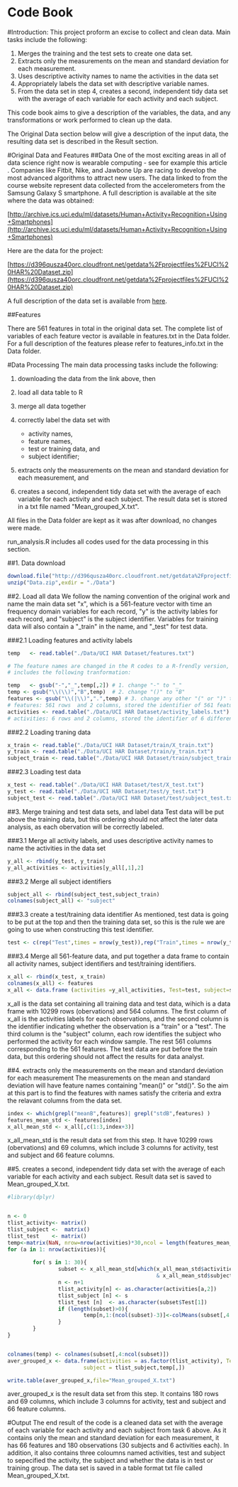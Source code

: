 Code Book
=======================
#Introduction:
This project proform an excise to collect and clean data. Main tasks include the following: 

1. Merges the training and the test sets to create one data set.
2. Extracts only the measurements on the mean and standard deviation for each measurement. 
3. Uses descriptive activity names to name the activities in the data set
4. Appropriately labels the data set with descriptive variable names. 
5. From the data set in step 4, creates a second, independent tidy data set with the average of each variable for each activity and each subject.

This code book aims to give a description of the variables, the data, and any transformations or work performed to clean up the data.

The Original Data section below will give a description of the input data, the resulting data set is described in the Result section.  

#Original Data and Features
##Data
One of the most exciting areas in all of data science right now is wearable computing - see for example this article . Companies like Fitbit, Nike, and Jawbone Up are racing to develop the most advanced algorithms to attract new users. The data linked to from the course website represent data collected from the accelerometers from the Samsung Galaxy S smartphone. A full description is available at the site where the data was obtained: 

[http://archive.ics.uci.edu/ml/datasets/Human+Activity+Recognition+Using+Smartphones](http://archive.ics.uci.edu/ml/datasets/Human+Activity+Recognition+Using+Smartphones) 

Here are the data for the project: 

[https://d396qusza40orc.cloudfront.net/getdata%2Fprojectfiles%2FUCI%20HAR%20Dataset.zip](https://d396qusza40orc.cloudfront.net/getdata%2Fprojectfiles%2FUCI%20HAR%20Dataset.zip)

A full description of the data set is available from [here](https://github.com/amyherml/ClearningDataCourseProject2/blob/master/Data/UCI%20HAR%20Dataset/README.txt). 

##Features 

There are 561 features in total in the original data set. The complete list of variables of each feature vector is available in features.txt in the Data folder. For a full description of the features please refer to features_info.txt in the Data folder. 

#Data Processing
The main data processing tasks include the following: 

1. downloading the data from the link above, then 
2. load all data table to R
3. merge all data together
4. correctly label the data set with

    - activity names,
    - feature names,
    - test or training data, and 
    - subject identifier;


5. extracts only the measurements on the mean and standard deviation for each measurement, and 
6. creates a second, independent tidy data set with the average of each variable for each activity and each subject. The result data set is stored in a txt file named "Mean_grouped_X.txt".

All files in the Data folder are kept as it was after download, no changes were made. 

run_analysis.R includes all codes used for the data processing in this section. 


##1. Data download

```r
download.file("http://d396qusza40orc.cloudfront.net/getdata%2Fprojectfiles%2FUCI%20HAR%20Dataset.zip",destfile="Data.zip")
unzip("Data.zip",exdir = "./Data")
```
##2. Load all data
We follow the naming convention of the original work and name the main data set "x", which is a 561-feature vector with time an frequency domain variables for each record, "y" is the activity lables for each record, and "subject" is the subject identifier. Variables for training data will also contain a "_train" in the name, and "_test" for test data. 

###2.1 Loading features and activity labels

```r
temp   <- read.table("./Data/UCI HAR Dataset/features.txt")  

# The feature names are changed in the R codes to a R-frendly version, which 
# includes the following tranformation: 

temp   <- gsub("-","_",temp[,2]) # 1. change "-" to "_"
temp <- gsub("\\(\\)","B",temp)  # 2. change "()" to "B"
features <- gsub("\\(|\\)",".",temp) # 3. change any other "(" or ")" to "." 
# features: 561 rows  and 2 columns, stored the identifier of 561 features
activities <- read.table("./Data/UCI HAR Dataset/activity_labels.txt")
# activities: 6 rows and 2 columns, stored the identifier of 6 different activities
```

###2.2 Loading traning data

```r
x_train <- read.table("./Data/UCI HAR Dataset/train/X_train.txt")
y_train <- read.table("./Data/UCI HAR Dataset/train/y_train.txt")
subject_train <- read.table("./Data/UCI HAR Dataset/train/subject_train.txt")
```

###2.3 Loading test data

```r
x_test <- read.table("./Data/UCI HAR Dataset/test/X_test.txt")
y_test <- read.table("./Data/UCI HAR Dataset/test/y_test.txt")
subject_test <- read.table("./Data/UCI HAR Dataset/test/subject_test.txt")
```
##3. Merge training and test data sets, and label data
Test data will be put above the training data, but this ordering should not affect the later data analysis, as each obervation will be correctly labeled. 

###3.1 Merge all activity labels, and uses descriptive activity names to name the activities in the data set

```r
y_all <- rbind(y_test, y_train)
y_all_activities <- activities[y_all[,1],2]
```
###3.2 Merge all subject identifiers

```r
subject_all <- rbind(subject_test,subject_train)
colnames(subject_all) <- "subject"
```
###3.3 create a test/training data identifier
As mentioned, test data is going to be put at the top and then the training data set, so this is the rule we are going to use when constructing this test identifier. 

```r
test <- c(rep("Test",times = nrow(y_test)),rep("Train",times = nrow(y_train)))
```
###3.4 Merge all 561-feature data, and put together a data frame to contain all activity names, subject identifiers and test/training identifiers.

```r
x_all <- rbind(x_test, x_train)
colnames(x_all) <- features
x_all <- data.frame (activities =y_all_activities, Test=test, subject=subject_all, x_all[,])
```
x_all is the data set containing all training data and test data, wihich is a data frame with 10299 rows (obervations) and 564 columns. The first column of x_all is the activities labels for each observations, and the second column is the identifier indicating whether the observation is a "train" or a "test". The third column is the "subject" column, each row identifies the subject who performed the activity for each window sample. The rest 561 columns corresponding to the 561 features. The test data are put before the train data, but this ordering should not affect the results for data analyst. 

##4. extracts only the measurements on the mean and standard deviation for each measurement
The measurements on the mean and standard deviation will have feature names containing "mean()" or "std()". So the aim at this part is to find the features with names satisfy the criteria and extra the relavant columns from the data set. 

```r
index <- which(grepl("meanB",features)| grepl("stdB",features) ) 
features_mean_std <- features[index]
x_all_mean_std <- x_all[,c(1:3,index+3)]
```
x_all_mean_std is the result data set from this step. It have 10299 rows (obervations) and 69 columns, which include 3 columns for activity, test and subject and 66 feature columns.

##5. creates a second, independent tidy data set with the average of each variable for each activity and each subject. Result data set is saved to Mean_grouped_X.txt.

```r
#library(dplyr)


n <- 0
tlist_activity<- matrix()
tlist_subject <-  matrix()
tlist_test    <- matrix()
temp<-matrix(NaN, nrow=nrow(activities)*30,ncol = length(features_mean_std))
for (a in 1: nrow(activities)){
        
        for( s in 1: 30){
                subset <- x_all_mean_std[which(x_all_mean_std$activities==activities[a,2] 
                                               & x_all_mean_std$subject==s),]       
                n <- n+1
                tlist_activity[n] <- as.character(activities[a,2])
                tlist_subject [n] <- s 
                tlist_test [n]  <- as.character(subset$Test[1])
                if (length(subset)>0){
                        temp[n,1:(ncol(subset)-3)]<-colMeans(subset[,4:ncol(subset)])
                }
        }
}


colnames(temp) <- colnames(subset[,4:ncol(subset)])
aver_grouped_x <- data.frame(activities = as.factor(tlist_activity), Test = as.factor(tlist_test),      
                        subject = tlist_subject,temp[,])

write.table(aver_grouped_x,file="Mean_grouped_X.txt")
```

aver_grouped_x is the result data set from this step. It contains 180 rows and 69 columns, which include 3 columns for activity, test and subject and 66 feature columns. 

#Output
The end result of the code is a cleaned data set with the average of each variable for each activity and each subject from task 6 above. As it contains only the mean and standard deviation for each measurement, it has 66 features and 180 observations (30 subjects and 6 activities each). In addition, it also contains three coloumns named activities, test and subject to sepecified the activity, the subject and whether the data is in test or training group. The data set is saved in a table format txt file called Mean_grouped_X.txt. 


